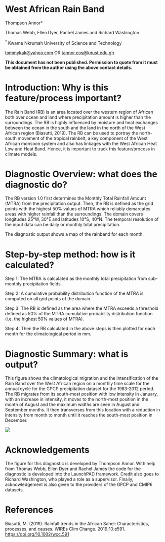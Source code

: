 # West African Rain Band
Thompson Annor<sup>**</sup>***

Thomas Webb, Ellen Dyer, Rachel James and Richard Washington

<sup>*</sup> Kwame Nkrumah University of Science and Technology
 
tommykak@yahoo.com 
OR
tannor.cos@knust.edu.gh

**This document has not been published. Permission to quote from it must be obtained from the author using the above contact details.**


# Introduction: Why is this feature/process important?
The Rain Band (RB) is an area located over the western region of African both over ocean and land where precipitation amount is higher than the surroundings. The RB is highly influenced by moisture and heat exchanges between the ocean in the south and the land in the north of the West African region (Biasutti, 2019). The RB can be used to portray the north-south movement of the tropical rainbelt, a key component of the West African monsoon system and also has linkages with the West African Heat Low and Heat Band. Hence, it is important to track this feature/process in climate models. 

# Diagnostic Overview: what does the diagnostic do?
The RB version 1.0 first determines the Monthly Total Rainfall Amount (MTRA) from the precipitation output. Then, the RB is defined as the grid points with the highest 50% values of MTRA which reliably demarcates areas with higher rainfall than the surroundings. The domain covers longitudes 25°W, 30°E  and latitudes 10°S, 40°N. The temporal resolution of the input data can be daily or monthly total precipitation. 

The diagnostic output shows a map of the rainband for each month.

# Step-by-step method: how is it calculated?     
Step 1: The MTRA is calculated as the monthly total precipitation from sub-monthly precipitation fields.

Step 2: A cumulative probability distribution function of the MTRA is computed on all grid points of the domain.

Step 3: The RB is defined as the area where the MTRA exceeds a threshold defined as 50% of the MTRA cumulative probability distribution function (i.e. the highest 50% values of MTRA).

Step 4: Then the RB calculated in the above steps is then plotted for each month for the climatological period in mm. 

# Diagnostic Summary: what is output?
This figure shows the climatological migration and the intensification of the Rain Band over the West African region on  a monthly time scale for the annual cycle for the GPCP precipitation dataset for the 1983-2012 period. The RB migrates from its south-most position with low intensity in January, with an increase in intensity, it moves to the north-most position in the month of August and the maximum widths are seen in August and September months. It then transverses from this location with a reduction in intensity from month to month until it reaches the south-most position in December.

![](https://github.com/Priority-on-African-Diagnostics/LaunchPAD/blob/master/DIAGNOSTICS/West_African_Heat_Low_Rain_Band_Heat_Band/png/GPCC_WAPB__WAPB_plot.png)

# Acknowledgements
The figure for this diagnostic is developed by Thompson Annor. With help from Thomas Webb, Ellen Dyer and Rachel James the code for the diagnostic is developed into the LaunchPAD framework. Credit also goes to Richard Washington, who played a role as a supervisor. Finally, acknowledgement is also given to the providers of the GPCP and CMIP6 datasets.  

# References
Biasutti, M. (2019). Rainfall trends in the African Sahel: Characteristics, processes, and causes. WIREs Clim Change. 2019;10:e591. https://doi.org/10.1002/wcc.591
